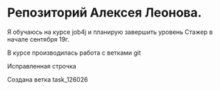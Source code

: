 # Репозиторий Алексея Леонова.

Я обучаюсь на курсе job4j и планирую завершить уровень Стажер в начале сентября 19г.


В курсе производилась работа с ветками git




Исправленная строчка


Cоздана ветка task_126026

